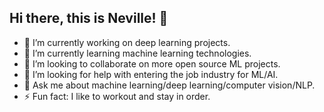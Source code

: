 ## Hi there, this is Neville! 👋

- 🔭 I’m currently working on deep learning projects.
- 🌱 I’m currently learning machine learning technologies.
- 👯 I’m looking to collaborate on more open source ML projects.
- 🤔 I’m looking for help with entering the job industry for ML/AI.
- 💬 Ask me about machine learning/deep learning/computer vision/NLP.
- ⚡ Fun fact: I like to workout and stay in order.

